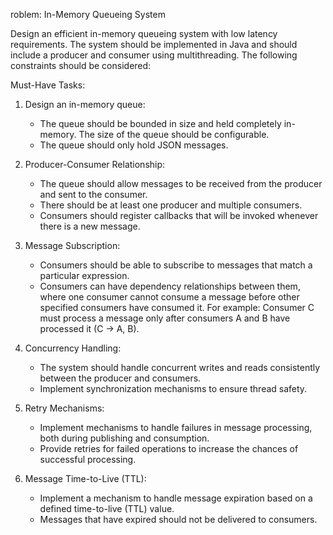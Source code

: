 roblem: In-Memory Queueing System

Design an efficient in-memory queueing system with low latency requirements. The system should be implemented in Java
and should include a producer and consumer using multithreading. The following constraints should be considered:

Must-Have Tasks:

1. Design an in-memory queue:
    - The queue should be bounded in size and held completely in-memory. The size of the queue should be configurable.
    - The queue should only hold JSON messages.

2. Producer-Consumer Relationship:
    - The queue should allow messages to be received from the producer and sent to the consumer.
    - There should be at least one producer and multiple consumers.
    - Consumers should register callbacks that will be invoked whenever there is a new message.

3. Message Subscription:
    - Consumers should be able to subscribe to messages that match a particular expression.
    - Consumers can have dependency relationships between them, where one consumer cannot consume a message before other
      specified consumers have consumed it.
      For example: Consumer C must process a message only after consumers A and B have processed it (C -> A, B).

4. Concurrency Handling:
    - The system should handle concurrent writes and reads consistently between the producer and consumers.
    - Implement synchronization mechanisms to ensure thread safety.

5. Retry Mechanisms:
    - Implement mechanisms to handle failures in message processing, both during publishing and consumption.
    - Provide retries for failed operations to increase the chances of successful processing.

6. Message Time-to-Live (TTL):
    - Implement a mechanism to handle message expiration based on a defined time-to-live (TTL) value.
    - Messages that have expired should not be delivered to consumers.